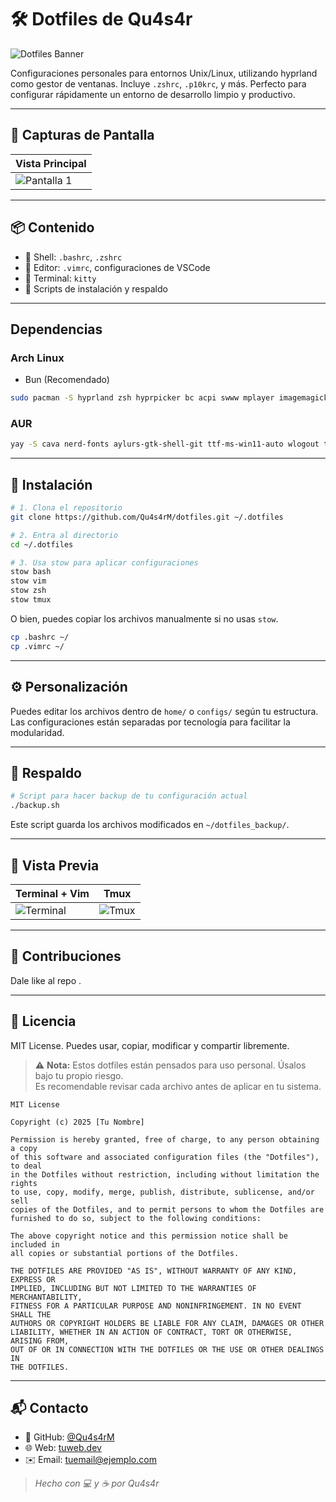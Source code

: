 
# 🛠️ Dotfiles de Qu4s4r

![Dotfiles Banner](https://via.placeholder.com/1200x400.png?text=Dotfiles+de+Tu+Nombre)

Configuraciones personales para entornos Unix/Linux, utilizando hyprland como gestor de ventanas. Incluye `.zshrc`, `.p10krc`, y más. Perfecto para configurar rápidamente un entorno de desarrollo limpio y productivo.

---

## 📸 Capturas de Pantalla

| Vista Principal |
|------------------|
| ![Pantalla 1](https://github.com/user-attachments/assets/1cb43aa5-3dde-493a-8abc-974d0555b716) |

---

## 📦 Contenido

- 🐚 Shell: `.bashrc`, `.zshrc`
- 📝 Editor: `.vimrc`, configuraciones de VSCode
- 🔧 Terminal: `kitty`
- 📁 Scripts de instalación y respaldo

---

## Dependencias

### Arch Linux
- Bun (Recomendado)

```bash
sudo pacman -S hyprland zsh hyprpicker bc acpi swww mplayer imagemagick wl-clipboard playerctl code rofi-wayland fastfetch kitty noto-fonts qt6-wayland qt6-base xdg-desktop-portal xdg-desktop-portal-hyprland xdg-desktop-portal-wlr pavucontrol brightnessctl pamixer net-tools mpc papirus-icon-theme ttf-fira-code ttf-cascadia-code twolame dart-sass
```

### AUR

```bash
yay -S cava nerd-fonts aylurs-gtk-shell-git ttf-ms-win11-auto wlogout ttf-google-fonts-git swaylock-effects zsh-syntax-highlighting zsh-autosuggestions
```



---

## 🚀 Instalación

```bash
# 1. Clona el repositorio
git clone https://github.com/Qu4s4rM/dotfiles.git ~/.dotfiles

# 2. Entra al directorio
cd ~/.dotfiles

# 3. Usa stow para aplicar configuraciones
stow bash
stow vim
stow zsh
stow tmux
```

O bien, puedes copiar los archivos manualmente si no usas `stow`.

```bash
cp .bashrc ~/
cp .vimrc ~/
```

---

## ⚙️ Personalización

Puedes editar los archivos dentro de `home/` o `configs/` según tu estructura. Las configuraciones están separadas por tecnología para facilitar la modularidad.

---

## 🔁 Respaldo

```bash
# Script para hacer backup de tu configuración actual
./backup.sh
```

Este script guarda los archivos modificados en `~/dotfiles_backup/`.

---

## 📸 Vista Previa

| Terminal + Vim | Tmux |
|----------------|------|
| ![Terminal](https://via.placeholder.com/400x200.png?text=Terminal+%2B+Vim) | ![Tmux](https://via.placeholder.com/400x200.png?text=Tmux) |

---

## 🤝 Contribuciones

Dale like al repo .

---

## 📜 Licencia

MIT License. Puedes usar, copiar, modificar y compartir libremente.

> ⚠️ **Nota:** Estos dotfiles están pensados para uso personal. Úsalos bajo tu propio riesgo.  
> Es recomendable revisar cada archivo antes de aplicar en tu sistema.

```
MIT License

Copyright (c) 2025 [Tu Nombre]

Permission is hereby granted, free of charge, to any person obtaining a copy
of this software and associated configuration files (the "Dotfiles"), to deal
in the Dotfiles without restriction, including without limitation the rights
to use, copy, modify, merge, publish, distribute, sublicense, and/or sell
copies of the Dotfiles, and to permit persons to whom the Dotfiles are
furnished to do so, subject to the following conditions:

The above copyright notice and this permission notice shall be included in
all copies or substantial portions of the Dotfiles.

THE DOTFILES ARE PROVIDED "AS IS", WITHOUT WARRANTY OF ANY KIND, EXPRESS OR
IMPLIED, INCLUDING BUT NOT LIMITED TO THE WARRANTIES OF MERCHANTABILITY,
FITNESS FOR A PARTICULAR PURPOSE AND NONINFRINGEMENT. IN NO EVENT SHALL THE
AUTHORS OR COPYRIGHT HOLDERS BE LIABLE FOR ANY CLAIM, DAMAGES OR OTHER
LIABILITY, WHETHER IN AN ACTION OF CONTRACT, TORT OR OTHERWISE, ARISING FROM,
OUT OF OR IN CONNECTION WITH THE DOTFILES OR THE USE OR OTHER DEALINGS IN
THE DOTFILES.
```

---

## 📬 Contacto

- 🐙 GitHub: [@Qu4s4rM](https://github.com/Qu4s4rM)
- 🌐 Web: [tuweb.dev](https://tuweb.dev)
- ✉️ Email: tuemail@ejemplo.com

> _Hecho con 💻 y ☕ por Qu4s4r_
